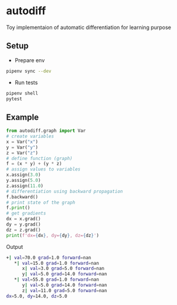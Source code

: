 # autodiff

Toy implementaion of automatic differentiation for learning purpose

## Setup

* Prepare env

```bash
pipenv sync --dev
```

* Run tests

```bash
pipenv shell
pytest
```

## Example

```python
from autodiff.graph import Var
# create variables
x = Var("x")
y = Var("y")
z = Var("z")
# define function (graph)
f = (x * y) + (y * z)
# assign values to variables
x.assign(3.0)
y.assign(5.0)
z.assign(11.0)
# differentiation using backward propagation
f.backward()
# print state of the graph
f.print()
# get gradients
dx = x.grad()
dy = y.grad()
dz = z.grad()
print(f'dx={dx}, dy={dy}, dz={dz}')
```

Output

```bash
+| val=70.0 grad=1.0 forward=nan
   *| val=15.0 grad=1.0 forward=nan
      x| val=3.0 grad=5.0 forward=nan
      y| val=5.0 grad=14.0 forward=nan
   *| val=55.0 grad=1.0 forward=nan
      y| val=5.0 grad=14.0 forward=nan
      z| val=11.0 grad=5.0 forward=nan
dx=5.0, dy=14.0, dz=5.0
```
